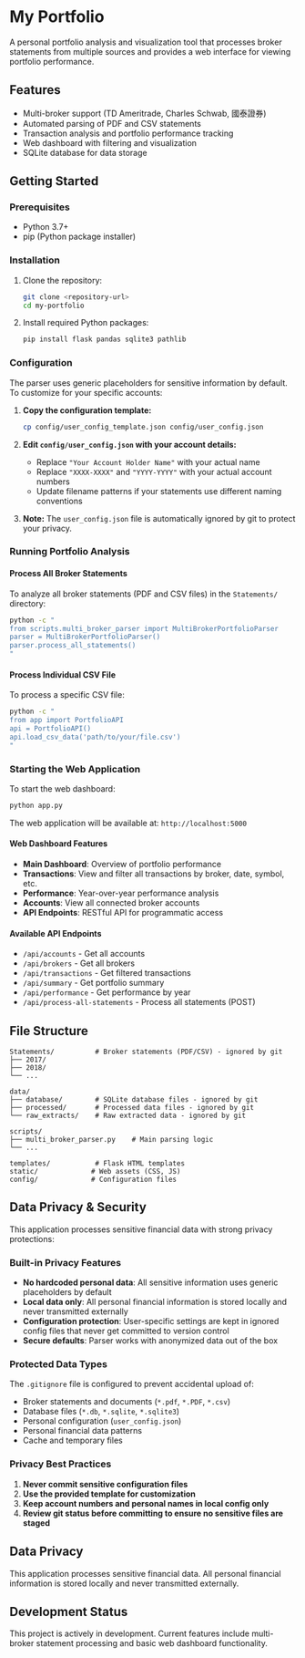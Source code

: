 # My Portfolio

A personal portfolio analysis and visualization tool that processes broker statements from multiple sources and provides a web interface for viewing portfolio performance.

## Features

- Multi-broker support (TD Ameritrade, Charles Schwab, 國泰證券)
- Automated parsing of PDF and CSV statements
- Transaction analysis and portfolio performance tracking
- Web dashboard with filtering and visualization
- SQLite database for data storage

## Getting Started

### Prerequisites

- Python 3.7+
- pip (Python package installer)

### Installation

1. Clone the repository:
   ```bash
   git clone <repository-url>
   cd my-portfolio
   ```

2. Install required Python packages:
   ```bash
   pip install flask pandas sqlite3 pathlib
   ```

### Configuration

The parser uses generic placeholders for sensitive information by default. To customize for your specific accounts:

1. **Copy the configuration template:**
   ```bash
   cp config/user_config_template.json config/user_config.json
   ```

2. **Edit `config/user_config.json` with your account details:**
   - Replace `"Your Account Holder Name"` with your actual name
   - Replace `"XXXX-XXXX"` and `"YYYY-YYYY"` with your actual account numbers
   - Update filename patterns if your statements use different naming conventions

3. **Note:** The `user_config.json` file is automatically ignored by git to protect your privacy.

### Running Portfolio Analysis

#### Process All Broker Statements

To analyze all broker statements (PDF and CSV files) in the `Statements/` directory:

```bash
python -c "
from scripts.multi_broker_parser import MultiBrokerPortfolioParser
parser = MultiBrokerPortfolioParser()
parser.process_all_statements()
"
```

#### Process Individual CSV File

To process a specific CSV file:

```bash
python -c "
from app import PortfolioAPI
api = PortfolioAPI()
api.load_csv_data('path/to/your/file.csv')
"
```

### Starting the Web Application

To start the web dashboard:

```bash
python app.py
```

The web application will be available at: `http://localhost:5000`

#### Web Dashboard Features

- **Main Dashboard**: Overview of portfolio performance
- **Transactions**: View and filter all transactions by broker, date, symbol, etc.
- **Performance**: Year-over-year performance analysis
- **Accounts**: View all connected broker accounts
- **API Endpoints**: RESTful API for programmatic access

#### Available API Endpoints

- `/api/accounts` - Get all accounts
- `/api/brokers` - Get all brokers
- `/api/transactions` - Get filtered transactions
- `/api/summary` - Get portfolio summary
- `/api/performance` - Get performance by year
- `/api/process-all-statements` - Process all statements (POST)

## File Structure

```
Statements/          # Broker statements (PDF/CSV) - ignored by git
├── 2017/
├── 2018/
└── ...

data/
├── database/        # SQLite database files - ignored by git
├── processed/       # Processed data files - ignored by git
└── raw_extracts/    # Raw extracted data - ignored by git

scripts/
├── multi_broker_parser.py    # Main parsing logic
└── ...

templates/           # Flask HTML templates
static/             # Web assets (CSS, JS)
config/             # Configuration files
```

## Data Privacy & Security

This application processes sensitive financial data with strong privacy protections:

### Built-in Privacy Features
- **No hardcoded personal data**: All sensitive information uses generic placeholders by default
- **Local data only**: All personal financial information is stored locally and never transmitted externally
- **Configuration protection**: User-specific settings are kept in ignored config files that never get committed to version control
- **Secure defaults**: Parser works with anonymized data out of the box

### Protected Data Types
The `.gitignore` file is configured to prevent accidental upload of:
- Broker statements and documents (`*.pdf`, `*.PDF`, `*.csv`)
- Database files (`*.db`, `*.sqlite`, `*.sqlite3`)
- Personal configuration (`user_config.json`)
- Personal financial data patterns
- Cache and temporary files

### Privacy Best Practices
1. **Never commit sensitive configuration files**
2. **Use the provided template for customization**
3. **Keep account numbers and personal names in local config only**
4. **Review git status before committing to ensure no sensitive files are staged**

## Data Privacy

This application processes sensitive financial data. All personal financial information is stored locally and never transmitted externally.

## Development Status

This project is actively in development. Current features include multi-broker statement processing and basic web dashboard functionality.